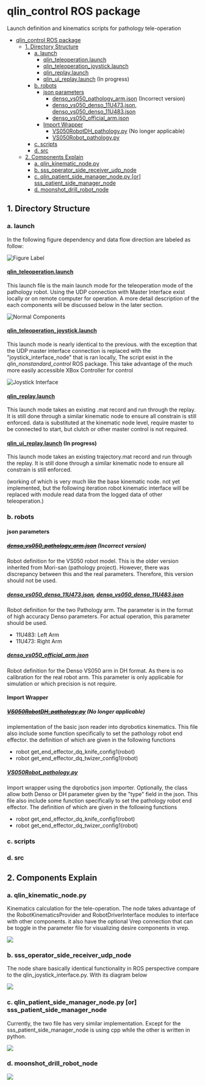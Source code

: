 # qlin_control ROS package

Launch definition and kinematics scripts for pathology tele-operation

- [qlin_control ROS package](#qlin_control-ros-package)
  * [1. Directory Structure](#1-directory-structure)
     * [a. launch](#a-launch)
        * [<a href="launch/qlin_teleoperation.launch">qlin_teleoperation.launch</a>](#qlin_teleoperationlaunch)
        * [<a href="launch/qlin_teleoperation_joystick.launch">qlin_teleoperation_joystick.launch</a>](#qlin_teleoperation_joysticklaunch)
        * [<a href="launch/qlin_replay.launch">qlin_replay.launch</a>](#qlin_replaylaunch)
        * [<a href="launch/qlin_ui_replay.launch">qlin_ui_replay.launch</a> (In progress)](#qlin_ui_replaylaunch-in-progress)
     * [b. robots](#b-robots)
        * [json parameters](#json-parameters)
           * [<del><a href="robots/denso_vs050_pathology_arm.json">denso_vs050_pathology_arm.json</a></del> (Incorrect version)](#denso_vs050_pathology_armjson-incorrect-version)
           * [<a href="robots/denso_vs050_denso_11U473.json">denso_vs050_denso_11U473.json</a>, <a href="robots/denso_vs050_denso_11U483.json">denso_vs050_denso_11U483.json</a>](#denso_vs050_denso_11u473json-denso_vs050_denso_11u483json)
           * [<a href="robots/denso_vs050_official_arm.json">denso_vs050_official_arm.json</a>](#denso_vs050_official_armjson)
        * [Import Wrapper](#import-wrapper)
           * [<del><a href="robots/VS050RobotDH_pathology.py">VS050RobotDH_pathology.py</a></del> (No longer applicable)](#vs050robotdh_pathologypy-no-longer-applicable)
           * [<a href="robots/VS050Robot_pathology.py">VS050Robot_pathology.py</a>](#vs050robot_pathologypy)
     * [c. scripts](#c-scripts)
     * [d. src](#d-src)
  * [2. Components Explain](#2-components-explain)
     * [a. qlin_kinematic_node.py](#a-qlin_kinematic_nodepy)
     * [b. sss_operator_side_receiver_udp_node](#b-sss_operator_side_receiver_udp_node)
     * [c. qlin_patient_side_manager_node.py [or] sss_patient_side_manager_node](#c-qlin_patient_side_manager_nodepy-or-sss_patient_side_manager_node)
     * [d. moonshot_drill_robot_node](#d-moonshot_drill_robot_node)

## 1. Directory Structure

### a. launch

In the following figure dependency and data flow direction are labeled as follow:

![Figure Label](media/label_convention.png)



#### [qlin_teleoperation.launch](launch/qlin_teleoperation.launch)


This launch file is the main launch mode for the teleoperation mode of the pathology robot. Using the UDP connection with Master Interface exist locally or on remote computer for operation. A more detail description of the each components will be discussed below in the later section.  

![Normal Components](media/qlin_teleoperation_diagram.png)

#### [qlin_teleoperation_joystick.launch](launch/qlin_teleoperation_joystick.launch)

This launch mode is nearly identical to the previous. with the exception that the UDP master interface connection is replaced with the "joystick_interface_node" that is ran locally, The script exist in the *qlin_nonstandard_control* ROS package. This take advantage of the much more easily accessible XBox Controller for control

![Joystick Interface](media/qlin_joystick_diagram.png)

#### [qlin_replay.launch](launch/qlin_replay.launch)

This launch mode takes an existing .mat record and run through the replay. It is still done through a similar kinematic node to ensure all constrain is still enforced. data is substituted at the kinematic node level, require master to be connected to start, but clutch or other master control is not required.

#### [qlin_ui_replay.launch](launch/qlin_ui_replay.launch) (In progress)

This launch mode takes an existing trajectory.mat record and run through the replay. It is still done through a similar kinematic node to ensure all constrain is still enforced. 

(working of which is very much like the base kinematic node. not yet implemented, but the following iteration robot kinematic interface will be replaced with module read data from the logged data of other teleoperation.) 



### b. robots

#### json parameters

##### ~~[denso_vs050_pathology_arm.json](robots/denso_vs050_pathology_arm.json)~~ (Incorrect version)

Robot definition for the VS050 robot model. This is the older version inherited from Mori-san (pathology project). However, there was discrepancy between this and the real parameters. Therefore, this version should not be used.

##### [denso_vs050_denso_11U473.json](robots/denso_vs050_denso_11U473.json), [denso_vs050_denso_11U483.json](robots/denso_vs050_denso_11U483.json)

Robot definition for the two Pathology arm. The parameter is in the format of high accuracy Denso parameters. For actual operation, this parameter should be used.

- 11U483: Left Arm
- 11U473: Right Arm

##### [denso_vs050_official_arm.json](robots/denso_vs050_official_arm.json)

Robot definition for the Denso VS050 arm in DH format. As there is no calibration for the real robot arm. This parameter is only applicable for simulation or which precision is not require.



#### Import Wrapper

##### ~~[VS050RobotDH_pathology.py](robots/VS050RobotDH_pathology.py)~~ (No longer applicable)

implementation of the basic json reader into dqrobotics kinematics. This file also include some function specifically to set the pathology robot end effector. the definition of which are given in the following functions

- robot  get_end_effector_dq_knife_config1(robot)
- robot  get_end_effector_dq_twizer_config1(robot)

##### [VS050Robot_pathology.py](robots/VS050Robot_pathology.py)

Import wrapper using the dqrobotics json importer. Optionally, the class allow both Denso or DH parameter given by the "type" field in the json. This file also include some function specifically to set the pathology robot end effector. The definition of which are given in the following functions

- robot  get_end_effector_dq_knife_config1(robot)
- robot  get_end_effector_dq_twizer_config1(robot)

### c. scripts



### d. src



## 2. Components Explain

### a. qlin_kinematic_node.py

Kinematics calculation for the tele-operation. The node takes advantage of the RobotKinematicsProvider and RobotDriverInterface modules to interface with other components. it also have the optional Vrep connection that can be toggle in the parameter file for visualizing desire components in vrep.

![](media/qlin_kinematics_diagram.png)

### b. sss_operator_side_receiver_udp_node

The node share basically identical functionality in ROS perspective compare to the qlin_joystick_interface.py. With its diagram below

 ![](media/operator_side_receiver_diagram.png)



### c. qlin_patient_side_manager_node.py [or] sss_patient_side_manager_node

Currently, the two file has very similar implementation. Except for the sss_patient_side_manager_node is using cpp while the other is written in python.

![](media/patient_side_manager_diagram.png)

### d. moonshot_drill_robot_node

![](media/robot_driver_diagram.png)
